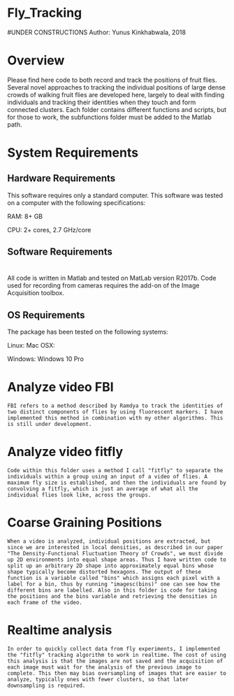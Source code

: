 # Fly_Tracking

#UNDER CONSTRUCTIONS
Author: Yunus Kinkhabwala, 2018

# Overview
Please find here code to both record and track the positions of fruit flies. Several novel approaches to tracking the individual positions of large dense crowds of walking fruit flies are developed here, largely to deal with finding individuals and tracking their identities when they touch and form connected clusters. Each folder contains different functions and scripts, but for those to work, the subfunctions folder must be added to the Matlab path.

# System Requirements



## Hardware Requirements


This software requires only a standard computer. This software was tested on a computer with the following specifications:


RAM: 8+ GB  

CPU: 2+ cores, 2.7 GHz/core




## Software Requirements

#

All code is written in Matlab and tested on MatLab version R2017b. Code used for recording from cameras requires the add-on of the Image Acquisition toolbox. 

## OS Requirements



The package has been tested on the following systems:


Linux: 
Mac OSX:  

Windows: Windows 10 Pro

# Analyze video FBI
	FBI refers to a method described by Ramdya to track the identities of two distinct components of flies by using fluorescent markers. I have implemented this method in combination with my other algorithms. This is still under development.

# Analyze video fitfly
	Code within this folder uses a method I call "fitfly" to separate the individuals within a group using an input of a video of flies. A maximum fly size is established, and then the individuals are found by convolving a fitfly, which is just an average of what all the individual flies look like, across the groups. 

# Coarse Graining Positions
	When a video is analyzed, individual positions are extracted, but since we are interested in local densities, as described in our paper "The Density-Functional Fluctuation Theory of Crowds", we must divide up 2D environments into equal shape areas. Thus I have written code to split up an arbitrary 2D shape into approximately equal bins whose shape typically become distorted hexagons. The output of these function is a variable called "bins" which assigns each pixel with a label for a bin, thus by running "imagesc(bins)" one can see how the different bins are labelled. Also in this folder is code for taking the positions and the bins variable and retrieving the densities in each frame of the video.

# Realtime analysis
	In order to quickly collect data from fly experiments, I implemented the "fitfly" tracking algorithm to work in realtime. The cost of using this analysis is that the images are not saved and the acquisition of each image must wait for the analysis of the previous image to complete. This then may bias oversampling of images that are easier to analyze, typically ones with fewer clusters, so that later downsampling is required. 

#


